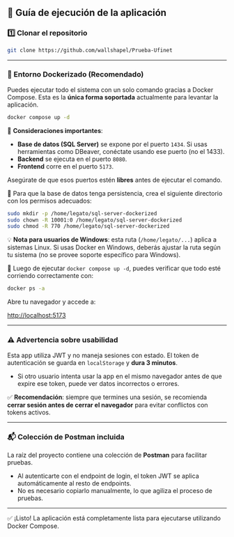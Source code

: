 ## 🚀 Guía de ejecución de la aplicación

### 1️⃣ Clonar el repositorio

```bash
git clone https://github.com/wallshapel/Prueba-Ufinet
```

---

### 🐳 Entorno Dockerizado (Recomendado)

Puedes ejecutar todo el sistema con un solo comando gracias a Docker Compose. Esta es la **única forma soportada** actualmente para levantar la aplicación.

```bash
docker compose up -d
```

🔎 **Consideraciones importantes**:

* **Base de datos (SQL Server)** se expone por el puerto `1434`. Si usas herramientas como DBeaver, conéctate usando ese puerto (no el 1433).
* **Backend** se ejecuta en el puerto `8080`.
* **Frontend** corre en el puerto `5173`.

Asegúrate de que esos puertos estén **libres** antes de ejecutar el comando.

📁 Para que la base de datos tenga persistencia, crea el siguiente directorio con los permisos adecuados:

```bash
sudo mkdir -p /home/legato/sql-server-dockerized
sudo chown -R 10001:0 /home/legato/sql-server-dockerized
sudo chmod -R 770 /home/legato/sql-server-dockerized
```

💡 **Nota para usuarios de Windows**: esta ruta (`/home/legato/...`) aplica a sistemas Linux. Si usas Docker en Windows, deberás ajustar la ruta según tu sistema (no se provee soporte específico para Windows).

🔗 Luego de ejecutar `docker compose up -d`, puedes verificar que todo esté corriendo correctamente con:

```bash
docker ps -a
```

Abre tu navegador y accede a:

[http://localhost:5173](http://localhost:5173)

---

### ⚠️ Advertencia sobre usabilidad

Esta app utiliza JWT y no maneja sesiones con estado. El token de autenticación se guarda en `localStorage` y **dura 3 minutos**.

* Si otro usuario intenta usar la app en el mismo navegador antes de que expire ese token, puede ver datos incorrectos o errores.

✅ **Recomendación**: siempre que termines una sesión, se recomienda **cerrar sesión antes de cerrar el navegador** para evitar conflictos con tokens activos.

---

### 📬 Colección de Postman incluida

La raíz del proyecto contiene una colección de **Postman** para facilitar pruebas.

* Al autenticarte con el endpoint de login, el token JWT se aplica automáticamente al resto de endpoints.
* No es necesario copiarlo manualmente, lo que agiliza el proceso de pruebas.

---

✅ ¡Listo! La aplicación está completamente lista para ejecutarse utilizando Docker Compose.
